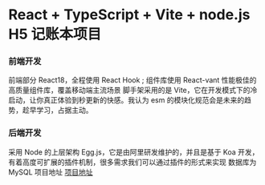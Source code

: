 # React + TypeScript + Vite + node.js H5 记账本项目

### 前端开发

前端部分 React18，全程使用 React Hook ;
组件库使用 React-vant 性能极佳的高质量组件库，覆盖移动端主流场景
脚手架采用的是 Vite，它在开发模式下的冷启动，让你真正体验到秒更新的快感。我认为 esm 的模块化规范会是未来的趋势，趁早学习，占据主动。

### 后端开发

采用 Node 的上层架构 Egg.js，它是由阿里研发维护的，并且是基于 Koa 开发，有着高度可扩展的插件机制，很多需求我们可以通过插件的形式来实现
数据库为 MySQL
项目地址
[项目地址](https://github.com/Zzhgitup/book_server)
